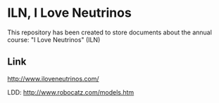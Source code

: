 ILN, I Love Neutrinos
=====================

This repository has been created to store documents about the annual course: "I Love Neutrinos" (ILN)

## Link ##

http://www.iloveneutrinos.com/

LDD:
http://www.robocatz.com/models.htm

